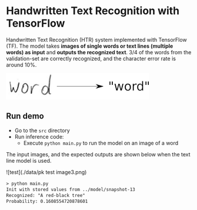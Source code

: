 # Handwritten Text Recognition with TensorFlow
Handwritten Text Recognition (HTR) system implemented with TensorFlow (TF).
The model takes **images of single words or text lines (multiple words) as input** and **outputs the recognized text**.
3/4 of the words from the validation-set are correctly recognized, and the character error rate is around 10%.

![htr](./doc/htr.png)


## Run demo


* Go to the `src` directory 
* Run inference code:
  * Execute `python main.py` to run the model on an image of a word
 
The input images, and the expected outputs are shown below when the text line model is used.

![test](./data/pk test image3.png)
```
> python main.py
Init with stored values from ../model/snapshot-13
Recognized: "A red-black tree"
Probability: 0.1608554720878601
```

